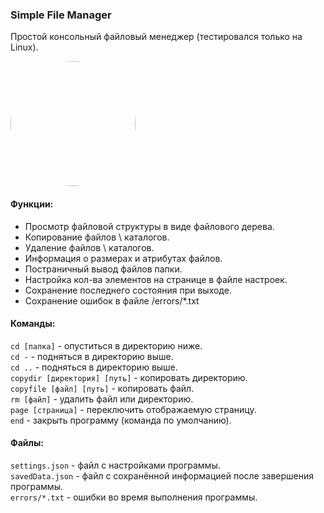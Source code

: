 ### Simple File Manager
Простой консольный файловый менеджер (тестировался только на Linux).

<a href="url"><img src="./img/img1.png" height="auto" width="200" style="border-radius:50%"></a>

#### Функции:
- Просмотр файловой структуры в виде файлового дерева.
- Копирование файлов \ каталогов.
- Удаление файлов \ каталогов.
- Информация о размерах и атрибутах файлов.
- Постраничный вывод файлов папки.
- Настройка кол-ва элементов на странице в файле настроек.
- Сохранение последнего состояния при выходе.
- Сохранение ошибок в файле /errors/*.txt

#### Команды:
```cd [папка]``` - опуститься в директорию ниже.  
```cd -``` - подняться в директорию выше.  
```cd ..``` - подняться в директорию выше.  
```copydir [директория] [путь]``` - копировать директорию.  
```copyfile [файл] [путь]``` - копировать файл.  
```rm [файл]``` - удалить файл или директорию.  
```page [страница]``` - переключить отображаемую страницу.  
```end``` - закрыть программу (команда по умолчанию).

#### Файлы:
```settings.json``` - файл с настройками программы.  
```savedData.json``` - файл с сохранённой информацией после завершения программы.  
```errors/*.txt``` - ошибки во время выполнения программы.  
